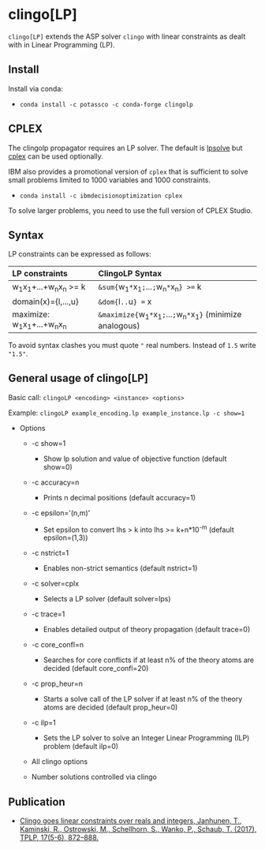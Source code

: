 # clingo[LP]  

`clingo[LP]` extends the ASP solver `clingo` with linear constraints as dealt with in Linear Programming (LP).

## Install

Install via conda:

+ `conda install -c potassco -c conda-forge clingolp`

## CPLEX

The clingolp propagator requires an LP solver. The default is [lpsolve](https://sourceforge.net/projects/lpsolve/) but [cplex](https://www.ibm.com/support/knowledgecenter/SSSA5P_12.7.0/ilog.odms.cplex.help/CPLEX/GettingStarted/topics/set_up/Python_setup.html) can be used optionally.

IBM also provides a promotional version of `cplex` that is sufficient to solve small problems limited to 1000 variables and 1000 constraints.

+ `conda install -c ibmdecisionoptimization cplex`

To solve larger problems, you need to use the full version of CPLEX Studio.

## Syntax

LP constraints can be expressed as follows:

|LP constraints | ClingoLP Syntax|
|:--------------|:---------------|
|w<sub>1</sub>x<sub>1</sub>+...+w<sub>n</sub>x<sub>n</sub> >= k | `&sum{`w<sub>1</sub>`*`x<sub>1</sub>`;`...`;`w<sub>n</sub>`*`x<sub>n</sub>`} >=` k |
| domain(x)={l,...,u} | `&dom{`l`..`u`} =` x
| maximize: w<sub>1</sub>x<sub>1</sub>+...+w<sub>n</sub>x<sub>n</sub> | `&maximize{`w<sub>1</sub>`*`x<sub>1</sub>`;`...`;`w<sub>n</sub>`*`x<sub>1</sub>`}` (minimize analogous)

To avoid syntax clashes you must quote `"` real numbers. Instead of `1.5` write `"1.5"`.

## General usage of clingo[LP]

Basic call:
`clingoLP <encoding> <instance> <options>`

Example:
`clingoLP example_encoding.lp example_instance.lp -c show=1`

+ Options
  + -c show=1
    + Show lp solution and value of objective function (default show=0)
  + -c accuracy=n
    + Prints n decimal positions (default accuracy=1)
  + -c epsilon='(n,m)'
    + Set epsilon to convert lhs > k into lhs >= k+n*10<sup>-m</sup> (default epsilon=(1,3))
  + -c nstrict=1
    + Enables non-strict semantics (default nstrict=1)
  + -c solver=cplx
    + Selects a LP solver (default solver=lps)
  + -c trace=1
    + Enables detailed output of theory propagation (default trace=0)
  + -c core_confl=n
    + Searches for core conflicts if at least n% of the theory atoms are decided (default core_confl=20)
  + -c prop_heur=n
    + Starts a solve call of the LP solver if at least n% of the theory atoms are decided (default prop_heur=0)
  + -c ilp=1
    + Sets the LP solver to solve an Integer Linear Programming (ILP) problem (default ilp=0)
  
  + All clingo options
  + Number solutions controlled via clingo
  
## Publication

+ [Clingo goes linear constraints over reals and integers, Janhunen, T., Kaminski, R., Ostrowski, M., Schellhorn, S., Wanko, P., Schaub, T. (2017),  TPLP, 17(5-6), 872–888.](https://www.cs.uni-potsdam.de/wv/publications/DBLP_journals/tplp/JanhunenKOSWS17.pdf)
